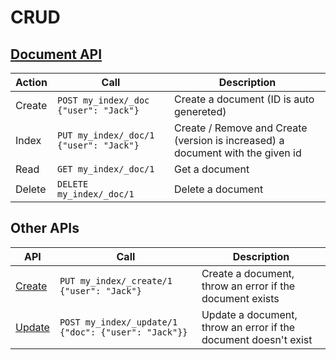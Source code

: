 # CRUD

## [Document API](https://www.elastic.co/guide/en/elasticsearch/reference/7.17/docs.html)

Action | Call | Description
--- | --- | ---
Create | `POST my_index/_doc {"user": "Jack"}` | Create a document (ID is auto genereted)
Index | `PUT my_index/_doc/1 {"user": "Jack"}` | Create / Remove and Create (version is increased) a document with the given id
Read |  `GET my_index/_doc/1` | Get a document
Delete | `DELETE my_index/_doc/1` | Delete a document

## Other APIs

API | Call | Description
--- | --- | ---
[Create]() | `PUT my_index/_create/1 {"user": "Jack"}` | Create a document, throw an error if the document exists
[Update](https://www.elastic.co/guide/en/elasticsearch/reference/7.17/docs-update.html) | `POST my_index/_update/1 {"doc": {"user": "Jack"}}` | Update a document, throw an error if the document doesn't exist